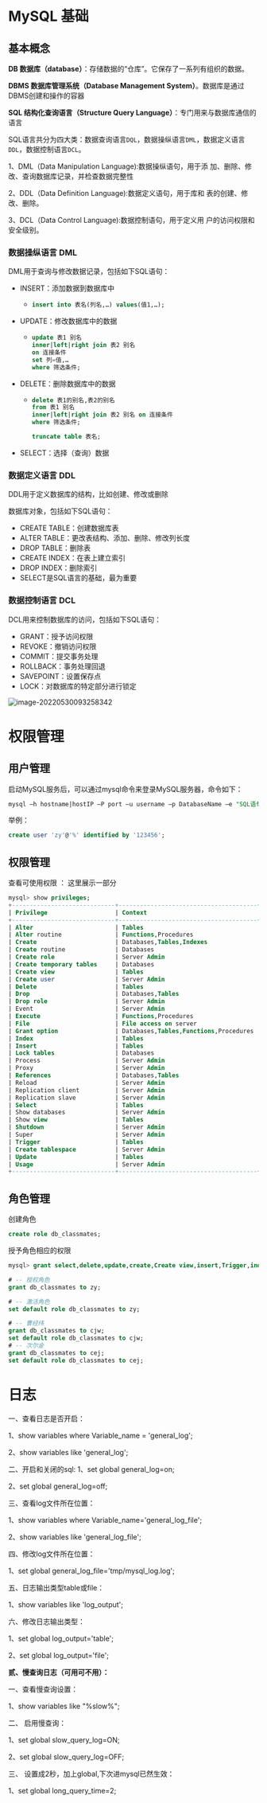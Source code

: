 # MySQL 基础



## 基本概念

**DB 数据库（database）**：存储数据的“仓库”。它保存了一系列有组织的数据。

**DBMS 数据库管理系统（Database Management System）**。数据库是通过DBMS创建和操作的容器

**SQL 结构化查询语言（Structure Query Language）**：专门用来与数据库通信的语言



SQL语言共分为四大类：数据查询语言`DQL`，数据操纵语言`DML`，数据定义语言`DDL`，数据控制语言`DCL`。

1、DML（Data Manipulation Language):数据操纵语句，用于添 加、删除、修改、查询数据库记录，并检查数据完整性

2、DDL（Data Definition Language):数据定义语句，用于库和 表的创建、修改、删除。

3、DCL（Data Control Language):数据控制语句，用于定义用 户的访问权限和安全级别。



### 数据操纵语言 DML

DML用于查询与修改数据记录，包括如下SQL语句：

- INSERT：添加数据到数据库中

  - ```sql
    insert into 表名(列名,…) values(值1,…);
    ```

- UPDATE：修改数据库中的数据

  - ```sql
    update 表1 别名
    inner|left|right join 表2 别名
    on 连接条件
    set 列=值,…
    where 筛选条件;
    ```

- DELETE：删除数据库中的数据

  - ```sql
    delete 表1的别名,表2的别名
    from 表1 别名
    inner|left|right join 表2 别名 on 连接条件
    where 筛选条件;
    
    truncate table 表名;
    ```

- SELECT：选择（查询）数据

### 数据定义语言 DDL

DDL用于定义数据库的结构，比如创建、修改或删除

数据库对象，包括如下SQL语句：

- CREATE TABLE：创建数据库表
- ALTER TABLE：更改表结构、添加、删除、修改列长度
- DROP TABLE：删除表
- CREATE INDEX：在表上建立索引
- DROP INDEX：删除索引
- SELECT是SQL语言的基础，最为重要

### 数据控制语言 DCL

DCL用来控制数据库的访问，包括如下SQL语句：

- GRANT：授予访问权限
- REVOKE：撤销访问权限
- COMMIT：提交事务处理
- ROLLBACK：事务处理回退
- SAVEPOINT：设置保存点
- LOCK：对数据库的特定部分进行锁定

![image-20220530093258342](../images/image-20220530093258342.png)











# 权限管理

## 用户管理

启动MySQL服务后，可以通过mysql命令来登录MySQL服务器，命令如下：

```sql
mysql –h hostname|hostIP –P port –u username –p DatabaseName –e "SQL语句"
```

举例：

```sql
create user 'zy'@'%' identified by '123456';
```



## 权限管理

查看可使用权限 ： 这里展示一部分

```sql
mysql> show privileges;
+-----------------------------+---------------------------------------+
| Privilege                   | Context                               |
+-----------------------------+---------------------------------------+
| Alter                       | Tables                                |
| Alter routine               | Functions,Procedures                  |
| Create                      | Databases,Tables,Indexes              |
| Create routine              | Databases                             |
| Create role                 | Server Admin                          |
| Create temporary tables     | Databases                             |
| Create view                 | Tables                                |
| Create user                 | Server Admin                          |
| Delete                      | Tables                                |
| Drop                        | Databases,Tables                      |
| Drop role                   | Server Admin                          |
| Event                       | Server Admin                          |
| Execute                     | Functions,Procedures                  |
| File                        | File access on server                 |
| Grant option                | Databases,Tables,Functions,Procedures |
| Index                       | Tables                                |
| Insert                      | Tables                                |
| Lock tables                 | Databases                             |
| Process                     | Server Admin                          |
| Proxy                       | Server Admin                          |
| References                  | Databases,Tables                      |
| Reload                      | Server Admin                          |
| Replication client          | Server Admin                          |
| Replication slave           | Server Admin                          |
| Select                      | Tables                                |
| Show databases              | Server Admin                          |
| Show view                   | Tables                                |
| Shutdown                    | Server Admin                          |
| Super                       | Server Admin                          |
| Trigger                     | Tables                                |
| Create tablespace           | Server Admin                          |
| Update                      | Tables                                |
| Usage                       | Server Admin                          |
+-----------------------------+---------------------------------------+
```



## 角色管理

创建角色

```sql
create role db_classmates;
```

授予角色相应的权限

```sql
mysql> grant select,delete,update,create,Create view,insert,Trigger,index,alter on *.* to db_classmates;
```



```sql
# -- 授权角色
grant db_classmates to zy;

# -- 激活角色
set default role db_classmates to zy;

# -- 曹经纬
grant db_classmates to cjw;
set default role db_classmates to cjw;
# -- 次尔金
grant db_classmates to cej;
set default role db_classmates to cej;
```



# 日志



一、查看日志是否开启：

1、show variables where Variable_name = 'general_log';

2、show variables like 'general_log';

二、开启和关闭的sql:
1、set global general_log=on;

2、set global general_log=off;

三、查看log文件所在位置：

1、show variables where Variable_name='general_log_file';

2、show variables like 'general_log_file';

四、修改log文件所在位置：

1、set global general_log_file='tmp/mysql_log.log';

五、日志输出类型table或file：

1、show variables like 'log_output';

六、修改日志输出类型：

1、set global log_output='table';

2、set global log_output='file';



**贰、慢查询日志（可用可不用）：**

一、查看慢查询设置：

1、show variables like "%slow%";

二、 启用慢查询：

1、set global slow_query_log=ON;

2、set global slow_query_log=OFF;

三、 设置成2秒，加上global,下次进mysql已然生效：

1、set global long_query_time=2;
